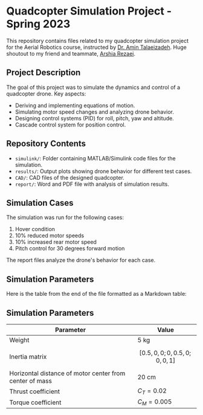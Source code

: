 # Quadcopter Simulation Project - Spring 2023

This repository contains files related to my quadcopter simulation project for the Aerial Robotics course, instructed by [Dr. Amin Talaeizadeh](https://scholar.google.nl/citations?user=j9Esx8YAAAAJ&hl=en). Huge shoutout to my friend and teammate, [Arshia Rezaei](https://www.linkedin.com/in/arshia-rezaei-8a93b8247).

## Project Description

The goal of this project was to simulate the dynamics and control of a quadcopter drone. Key aspects:

- Deriving and implementing equations of motion.
- Simulating motor speed changes and analyzing drone behavior.
- Designing control systems (PID) for roll, pitch, yaw and altitude.
- Cascade control system for position control.

## Repository Contents

- `simulink/`: Folder containing MATLAB/Simulink code files for the simulation.
- `results/`: Output plots showing drone behavior for different test cases.
- `CAD/`: CAD files of the designed quadcopter.
- `report/`: Word and PDF file with analysis of simulation results.

## Simulation Cases

The simulation was run for the following cases:

1. Hover condition 
2. 10% reduced motor speeds
3. 10% increased rear motor speed 
4. Pitch control for 30 degrees forward motion

The report files analyze the drone's behavior for each case.

## Simulation Parameters

Here is the table from the end of the file formatted as a Markdown table:

## Simulation Parameters

| Parameter | Value |
|-----------|-------|
| Weight | 5 kg |
| Inertia matrix | $$[0.5, 0, 0; 0, 0.5, 0; 0, 0, 1]$$ |
| Horizontal distance of motor center from center of mass | 20 cm |  
| Thrust coefficient | $C_T = 0.02$ |
| Torque coefficient | $C_M = 0.005$ |
